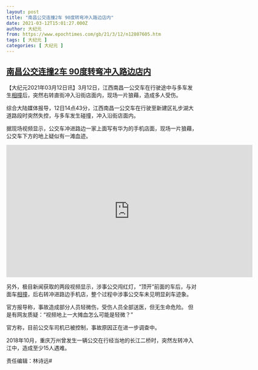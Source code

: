 ```yaml
---
layout: post
title: "南昌公交连撞2车 90度转弯冲入路边店内"
date: 2021-03-12T15:01:27.000Z
author: 大纪元
from: https://www.epochtimes.com/gb/21/3/12/n12807605.htm
tags: [ 大纪元 ]
categories: [ 大纪元 ]
---
```

<!--1615561287000-->
[南昌公交连撞2车 90度转弯冲入路边店内](https://www.epochtimes.com/gb/21/3/12/n12807605.htm)
------

<div>
<p>【大纪元2021年03月12日讯】3月12日，江西南昌一公交车在行驶途中与多车发生<a href="https://www.epochtimes.com/gb/tag/%E7%9B%B8%E6%92%9E.html">相撞</a>后，突然右转直街冲入沿街店面内，现场一片狼藉，造成多人受伤。</p><p>综合大陆媒体报导，12日14点43分，江西南昌一公交车在行驶至新建区礼步湖大道路段时突然失控，与多车发生碰撞，冲入沿街店面内。</p><p>据现场视频显示，公交车冲进路边一家上面写有华为的手机店面，现场一片狼藉，公交车下方的地上疑似有一滩血迹。</p><p><iframe src="https://www.youtube.com/embed/VK-arLrtzIc" width="650" height="350" frameborder="0" allowfullscreen="allowfullscreen" data-mce-fragment="1"></iframe></p><p>另外，极目新闻获取的两段视频显示，涉事公交闯红灯，“顶开”前面的车后，与对面车<a href="https://www.epochtimes.com/gb/tag/%E7%9B%B8%E6%92%9E.html">相撞</a>，后右转冲进路边手机店，整个过程中涉事公交车未见明显刹车迹象。</p><p>官方报导称，事故造成部分人员轻微伤，受伤人员全部送医，但无生命危险。 但是有网友质疑：“视频地上一大摊血怎么可能是轻微？”</p><p>官方称，目前公交车司机已被控制，事故原因正在进一步调查中。</p><p>2018年10月，重庆万州曾发生一辆公交在行经当地的长江二桥时，突然左转冲入江中，造成至少15人遇难。</p><p>责任编辑：林诗远#</p>
</div>
